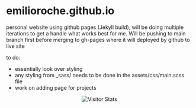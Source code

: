 # emilioroche.github.io
personal website using github pages (Jekyll build), will be doing multiple iterations to get a handle what works best for me. Will be pushing to main branch first before merging to gh-pages where it will deployed by github to live site

to do:
- essentially look over styling
- any styling from _sass/ needs to be done in the assets/css/main.scss file
- work on adding page for projects

<div align="center">
        <img alt="Visitor Stats" 
            src="https://widgetbite.com/stats/EmilioRoche"/>  
  </div>
